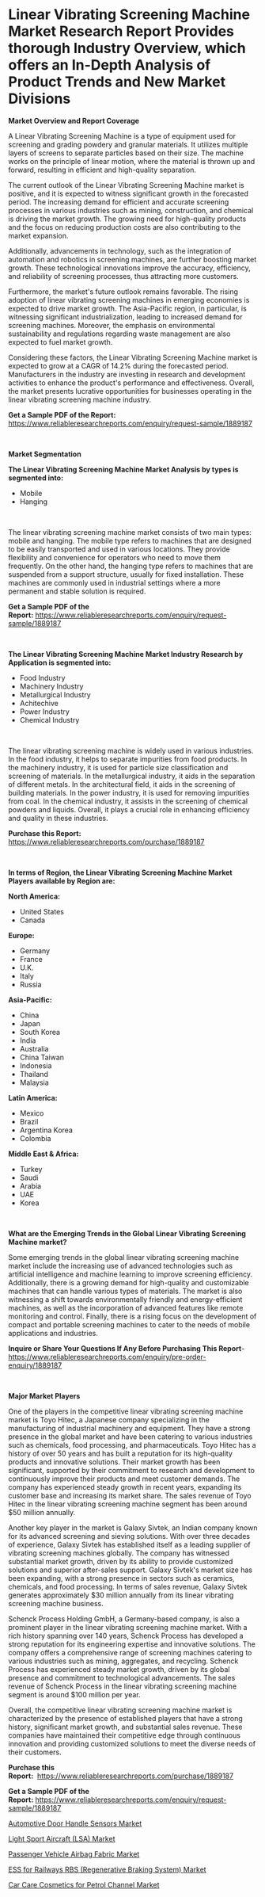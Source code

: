 <p><h1>Linear Vibrating Screening Machine Market Research Report Provides thorough Industry Overview, which offers an In-Depth Analysis of Product Trends and New Market Divisions</h1></p><p><strong>Market Overview and Report Coverage</strong></p>
<p><p>A Linear Vibrating Screening Machine is a type of equipment used for screening and grading powdery and granular materials. It utilizes multiple layers of screens to separate particles based on their size. The machine works on the principle of linear motion, where the material is thrown up and forward, resulting in efficient and high-quality separation.</p><p>The current outlook of the Linear Vibrating Screening Machine market is positive, and it is expected to witness significant growth in the forecasted period. The increasing demand for efficient and accurate screening processes in various industries such as mining, construction, and chemical is driving the market growth. The growing need for high-quality products and the focus on reducing production costs are also contributing to the market expansion.</p><p>Additionally, advancements in technology, such as the integration of automation and robotics in screening machines, are further boosting market growth. These technological innovations improve the accuracy, efficiency, and reliability of screening processes, thus attracting more customers.</p><p>Furthermore, the market's future outlook remains favorable. The rising adoption of linear vibrating screening machines in emerging economies is expected to drive market growth. The Asia-Pacific region, in particular, is witnessing significant industrialization, leading to increased demand for screening machines. Moreover, the emphasis on environmental sustainability and regulations regarding waste management are also expected to fuel market growth.</p><p>Considering these factors, the Linear Vibrating Screening Machine market is expected to grow at a CAGR of 14.2% during the forecasted period. Manufacturers in the industry are investing in research and development activities to enhance the product's performance and effectiveness. Overall, the market presents lucrative opportunities for businesses operating in the linear vibrating screening machine industry.</p></p>
<p><strong>Get a Sample PDF of the Report:</strong> <a href="https://www.reliableresearchreports.com/enquiry/request-sample/1889187">https://www.reliableresearchreports.com/enquiry/request-sample/1889187</a></p>
<p>&nbsp;</p>
<p><strong>Market Segmentation</strong></p>
<p><strong>The Linear Vibrating Screening Machine Market Analysis by types is segmented into:</strong></p>
<p><ul><li>Mobile</li><li>Hanging</li></ul></p>
<p>&nbsp;</p>
<p><p>The linear vibrating screening machine market consists of two main types: mobile and hanging. The mobile type refers to machines that are designed to be easily transported and used in various locations. They provide flexibility and convenience for operators who need to move them frequently. On the other hand, the hanging type refers to machines that are suspended from a support structure, usually for fixed installation. These machines are commonly used in industrial settings where a more permanent and stable solution is required.</p></p>
<p><strong>Get a Sample PDF of the Report:</strong>&nbsp;<a href="https://www.reliableresearchreports.com/enquiry/request-sample/1889187">https://www.reliableresearchreports.com/enquiry/request-sample/1889187</a></p>
<p>&nbsp;</p>
<p><strong>The Linear Vibrating Screening Machine Market Industry Research by Application is segmented into:</strong></p>
<p><ul><li>Food Industry</li><li>Machinery Industry</li><li>Metallurgical Industry</li><li>Achitechive</li><li>Power Industry</li><li>Chemical Industry</li></ul></p>
<p>&nbsp;</p>
<p><p>The linear vibrating screening machine is widely used in various industries. In the food industry, it helps to separate impurities from food products. In the machinery industry, it is used for particle size classification and screening of materials. In the metallurgical industry, it aids in the separation of different metals. In the architectural field, it aids in the screening of building materials. In the power industry, it is used for removing impurities from coal. In the chemical industry, it assists in the screening of chemical powders and liquids. Overall, it plays a crucial role in enhancing efficiency and quality in these industries.</p></p>
<p><strong>Purchase this Report:</strong>&nbsp; <a href="https://www.reliableresearchreports.com/purchase/1889187">https://www.reliableresearchreports.com/purchase/1889187</a></p>
<p>&nbsp;</p>
<p><strong>In terms of Region, the Linear Vibrating Screening Machine Market Players available by Region are:</strong></p>
<p>
    <p> <strong> North America: </strong>
        <ul>
            <li>United States</li>
            <li>Canada</li>
        </ul>
        </p> 
    <p> <strong> Europe: </strong>
        <ul>
            <li>Germany</li>
            <li>France</li>
            <li>U.K.</li>
            <li>Italy</li>
            <li>Russia</li>
        </ul>
        </p> 
    <p> <strong> Asia-Pacific: </strong>
        <ul>
            <li>China</li>
            <li>Japan</li>
            <li>South Korea</li>
            <li>India</li>
            <li>Australia</li>
            <li>China Taiwan</li>
            <li>Indonesia</li>
            <li>Thailand</li>
            <li>Malaysia</li>
        </ul>
        </p> 
    <p> <strong> Latin America: </strong>
        <ul>
            <li>Mexico</li>
            <li>Brazil</li>
            <li>Argentina Korea</li>
            <li>Colombia</li>
        </ul>
        </p> 
    <p> <strong> Middle East & Africa: </strong>
        <ul>
            <li>Turkey</li>
            <li>Saudi</li>
            <li>Arabia</li>
            <li>UAE</li>
            <li>Korea</li>
        </ul>
    </p>
    </p>
<p>&nbsp;</p>
<p><strong>What are the Emerging Trends in the Global Linear Vibrating Screening Machine market?</strong></p>
<p><p>Some emerging trends in the global linear vibrating screening machine market include the increasing use of advanced technologies such as artificial intelligence and machine learning to improve screening efficiency. Additionally, there is a growing demand for high-quality and customizable machines that can handle various types of materials. The market is also witnessing a shift towards environmentally friendly and energy-efficient machines, as well as the incorporation of advanced features like remote monitoring and control. Finally, there is a rising focus on the development of compact and portable screening machines to cater to the needs of mobile applications and industries.</p></p>
<p><strong>Inquire or Share Your Questions If Any Before Purchasing This Report</strong>- <a href="https://www.reliableresearchreports.com/enquiry/pre-order-enquiry/1889187">https://www.reliableresearchreports.com/enquiry/pre-order-enquiry/1889187</a></p>
<p>&nbsp;</p>
<p><strong>Major Market Players</strong></p>
<p><p>One of the players in the competitive linear vibrating screening machine market is Toyo Hitec, a Japanese company specializing in the manufacturing of industrial machinery and equipment. They have a strong presence in the global market and have been catering to various industries such as chemicals, food processing, and pharmaceuticals. Toyo Hitec has a history of over 50 years and has built a reputation for its high-quality products and innovative solutions. Their market growth has been significant, supported by their commitment to research and development to continuously improve their products and meet customer demands. The company has experienced steady growth in recent years, expanding its customer base and increasing its market share. The sales revenue of Toyo Hitec in the linear vibrating screening machine segment has been around $50 million annually.</p><p>Another key player in the market is Galaxy Sivtek, an Indian company known for its advanced screening and sieving solutions. With over three decades of experience, Galaxy Sivtek has established itself as a leading supplier of vibrating screening machines globally. The company has witnessed substantial market growth, driven by its ability to provide customized solutions and superior after-sales support. Galaxy Sivtek's market size has been expanding, with a strong presence in sectors such as ceramics, chemicals, and food processing. In terms of sales revenue, Galaxy Sivtek generates approximately $30 million annually from its linear vibrating screening machine business.</p><p>Schenck Process Holding GmbH, a Germany-based company, is also a prominent player in the linear vibrating screening machine market. With a rich history spanning over 140 years, Schenck Process has developed a strong reputation for its engineering expertise and innovative solutions. The company offers a comprehensive range of screening machines catering to various industries such as mining, aggregates, and recycling. Schenck Process has experienced steady market growth, driven by its global presence and commitment to technological advancements. The sales revenue of Schenck Process in the linear vibrating screening machine segment is around $100 million per year.</p><p>Overall, the competitive linear vibrating screening machine market is characterized by the presence of established players that have a strong history, significant market growth, and substantial sales revenue. These companies have maintained their competitive edge through continuous innovation and providing customized solutions to meet the diverse needs of their customers.</p></p>
<p><strong>Purchase this Report:</strong>&nbsp;&nbsp;<a href="https://www.reliableresearchreports.com/purchase/1889187">https://www.reliableresearchreports.com/purchase/1889187</a></p>
<p></p>
<p><strong>Get a Sample PDF of the Report:</strong>&nbsp;<a href="https://www.reliableresearchreports.com/enquiry/request-sample/1889187">https://www.reliableresearchreports.com/enquiry/request-sample/1889187</a></p>
<p><p><a href="https://medium.com/@claudekunze/automotive-door-handle-sensors-market-trends-and-market-analysis-forecasted-for-period-2023-2030-a444e6826f57">Automotive Door Handle Sensors Market</a></p><p><a href="https://medium.com/@marvinwalsh2023/analyzing-light-sport-aircraft-lsa-market-global-industry-perspective-and-forecast-2023-to-83ed1a05f1d4">Light Sport Aircraft (LSA) Market</a></p><p><a href="https://medium.com/@markuspagac/passenger-vehicle-airbag-fabric-market-comprehensive-assessment-by-type-application-and-e34248c5b155">Passenger Vehicle Airbag Fabric Market</a></p><p><a href="https://medium.com/@sheilahaley2023/ess-for-railways-rbs-regenerative-braking-system-market-exploring-market-share-market-trends-4c83a11f6daa">ESS for Railways RBS (Regenerative Braking System) Market</a></p><p><a href="https://medium.com/@aureliarice2023/car-care-cosmetics-for-petrol-channel-market-analysis-and-sze-forecasted-for-period-from-2023-to-9103bca21194">Car Care Cosmetics for Petrol Channel Market</a></p></p>